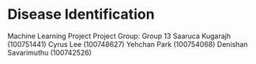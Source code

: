 # Disease Identification
Machine Learning Project
Project Group: Group 13
Saaruca Kugarajh (100751441)
Cyrus Lee (100748627)
Yehchan Park (100754068)
Denishan Savarimuthu (100742526)



